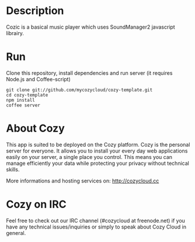 # Description

Cozic is a basical music player which uses SoundManager2 javascript librairy.

# Run

Clone this repository, install dependencies and run server (it requires Node.js
and Coffee-script)

    git clone git://github.com/mycozycloud/cozy-template.git
    cd cozy-template
    npm install
    coffee server

# About Cozy

This app is suited to be deployed on the Cozy platform. Cozy is the personal
server for everyone. It allows you to install your every day web applications
easily on your server, a single place you control. This means you can manage
efficiently your data while protecting your privacy without technical skills.

More informations and hosting services on:
http://cozycloud.cc

# Cozy on IRC
Feel free to check out our IRC channel (#cozycloud at freenode.net) if you have
any technical issues/inquiries or simply to speak about Cozy Cloud in general.